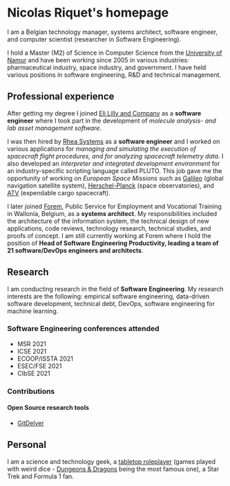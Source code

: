 <!-- Global site tag (gtag.js) - Google Analytics -->
<script async src="https://www.googletagmanager.com/gtag/js?id=UA-148953677-1"></script>
<script>
  window.dataLayer = window.dataLayer || [];
  function gtag(){dataLayer.push(arguments);}
  gtag('js', new Date());

  gtag('config', 'UA-148953677-1');
</script>

# Nicolas Riquet's homepage

I am a Belgian technology manager, systems architect, software engineer, and computer scientist (researcher in Software Engineering).

I hold a Master (M2) of Science in Computer Science from the [University of Namur](https://www.unamur.be/en) and have been working since 2005 in various industries: pharmaceutical industry, space industry, and government. I have held various positions in software engineering, R&D and technical management.

## Professional experience

After getting my degree I joined [Eli Lilly and Company](https://www.lilly.com/) as a **software engineer** where I took part in the development of *molecule analysis- and lab asset management software*.

I was then hired by [Rhea Systems](https://www.rheagroup.com/) as a **software engineer** and I worked on various applications for *managing and simulating the execution of spacecraft flight procedures, and for analyzing spacecraft telemetry data*. I also developed an *interpreter and integrated development environment* for an industry-specific scripting language called PLUTO. This job gave me the opportunity of working on *European Space Missions* such as [Galileo](https://www.esa.int/Applications/Navigation/Galileo/What_is_Galileo) (global navigation satellite system), [Herschel-Planck](https://www.esa.int/Science_Exploration/Space_Science/Herschel/ESA_to_launch_two_large_observatories_to_look_deep_into_space_and_time) (space observatories), and [ATV](https://www.esa.int/Science_Exploration/Human_and_Robotic_Exploration/ATV/Mission_concept_and_the_role_of_ATV) (expendable cargo spacecraft).

I later joined [Forem](https://www.leforem.be/what-can-le-forem-do-for-you.html), Public Service for Employment and Vocational Training in Wallonia, Belgium, as a **systems architect**. My responsibilities included the architecture of the information system, the technical design of new applications, code reviews, technology research, technical studies, and proofs of concept. I am still currently working at Forem where I hold the position of **Head of Software Engineering Productivity, leading a team of 21 software/DevOps engineers and architects**.

## Research

I am conducting research in the field of **Software Engineering**. My research interests are the following: empirical software engineering, data-driven software development, technical debt, DevOps, software engineering for machine learning.

### Software Engineering conferences attended

* MSR 2021
* ICSE 2021
* ECOOP/ISSTA 2021
* ESEC/FSE 2021
* CIbSE 2021

### Contributions

#### Open Source research tools

* [GitDelver](https://github.com/nicolasriquet/GitDelver)

## Personal

I am a science and technology geek, a [tabletop roleplayer](https://en.wikipedia.org/wiki/Tabletop_role-playing_game) (games played with weird dice - [Dungeons & Dragons](https://dnd.wizards.com/) being the most famous one), a Star Trek and Formula 1 fan.